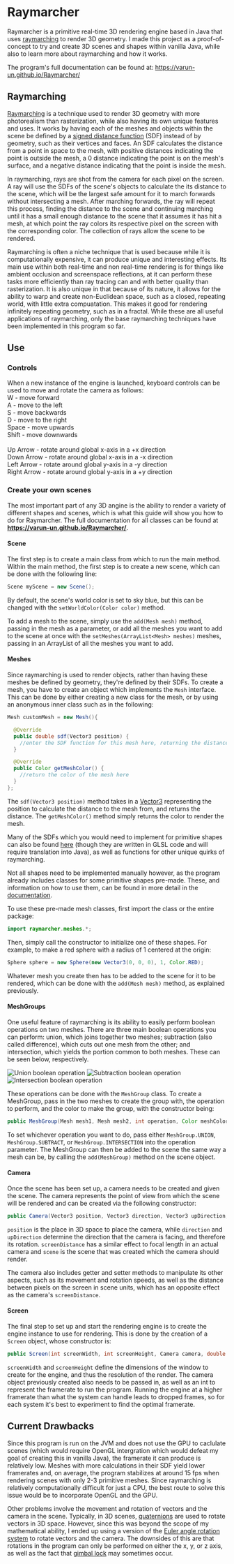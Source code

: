 # Raymarcher

Raymarcher is a primitive real-time 3D rendering engine based in Java that uses [raymarching](https://en.wikipedia.org/wiki/Volume_ray_casting) to render 3D geometry. I made this project as a proof-of-concept to try and create 3D scenes and shapes within vanilla Java, while also to learn more about raymarching and how it works. 

The program's full documentation can be found at: <https://varun-un.github.io/Raymarcher/>

## Raymarching

[Raymarching](https://en.wikipedia.org/wiki/Volume_ray_casting) is a technique used to render 3D geometry with more photorealism than rasterization, while also having its own unique features and uses. It works by having each of the meshes and objects within the scene be defined by a [signed distance function](https://en.wikipedia.org/wiki/Signed_distance_function) (SDF) instead of by geometry, such as their vertices and faces. An SDF calculates the distance from a point in space to the mesh, with positive distances indicating the point is outside the mesh, a 0 distance indicating the point is on the mesh's surface, and a negative distance indicating that the point is inside the mesh.

In raymarching, rays are shot from the camera for each pixel on the screen. A ray will use the SDFs of the scene's objects to calculate the its distance to the scene, which will be the largest safe amount for it to march forwards without intersecting a mesh. After marching forwards, the ray will repeat this process, finding the distance to the scene and continuing marching until it has a small enough distance to the scene that it assumes it has hit a mesh, at which point the ray colors its respective pixel on the screen with the corresponding color. The collection of rays allow the scene to be rendered.

Raymarching is often a niche technique that is used because while it is computationally expensive, it can produce unique and interesting effects. Its main use within both real-time and non real-time rendering is for things like ambient occlusion and screenspace reflections, at it can perform these tasks more efficiently than ray tracing can and with better quality than rasterization. It is also unique in that because of its nature, it allows for the ability to warp and create non-Euclidean space, such as a closed, repeating world, with little extra compuatation. This makes it good for rendering infinitely repeating geometry, such as in a fractal. While these are all useful applications of raymarching, only the base raymarching techniques have been implemented in this program so far.

## Use

### Controls

When a new instance of the engine is launched, keyboard controls can be used to move and rotate the camera as follows: <br>
W - move forward <br>
A - move to the left <br>
S - move backwards <br>
D - move to the right <br>
Space - move upwards <br>
Shift - move downwards <br>
<br>
Up Arrow - rotate around global x-axis in a +x direction <br>
Down Arrow - rotate around global x-axis in a -x direction <br> 
Left Arrow - rotate around global y-axis in a -y direction <br>
Right Arrow - rotate around global y-axis in a +y direction <br>

### Create your own scenes

The most important part of any 3D angine is the ability to render a variety of different shapes and scenes, which is what this guide will show you how to do for Raymarcher. The full documentation for all classes can be found at **<https://varun-un.github.io/Raymarcher/>**.


#### Scene

The first step is to create a main class from which to run the main method. Within the main method, the first step is to create a new scene, which can be done with the following line:
```java
Scene myScene = new Scene();
```
By default, the scene's world color is set to sky blue, but this can be changed with the `setWorldColor(Color color)` method. 

To add a mesh to the scene, simply use the `add(Mesh mesh)` method, passing in the mesh as a parameter, or add all the meshes you want to add to the scene at once with the `setMeshes(ArrayList<Mesh> meshes)` meshes, passing in an ArrayList of all the meshes you want to add.

#### Meshes

Since raymarching is used to render objects, rather than having these meshes be defined by geometry, they're defined by their SDFs. To create a mesh, you have to create an object which implements the `Mesh` interface. This can be done by either creating a new class for the mesh, or by using an anonymous inner class such as in the following:
```java
Mesh customMesh = new Mesh(){

  @Override
  public double sdf(Vector3 position) {           
    //enter the SDF function for this mesh here, returning the distance from position to the mesh
  }

  @Override
  public Color getMeshColor() {             
    //return the color of the mesh here
  }      
};
```
The `sdf(Vector3 position)` method takes in a [Vector3](https://varun-un.github.io/Raymarcher/raymarcher/Vector3.html) representing the position to calculate the distance to the mesh from, and returns the distance. The `getMeshColor()` method simply returns the color to render the mesh. 

Many of the SDFs which you would need to implement for primitive shapes can also be found [here](https://iquilezles.org/www/articles/distfunctions/distfunctions.htm) (though they are written in GLSL code and will require translation into Java), as well as functions for other unique quirks of raymarching.

Not all shapes need to be implemented manually however, as the program already includes classes for some primitive shapes pre-made. These, and information on how to use them, can be found in more detail in the [documentation](https://varun-un.github.io/Raymarcher/raymarcher/meshes/package-summary.html).

To use these pre-made mesh classes, first import the class or the entire package:
```java
import raymarcher.meshes.*;
```
Then, simply call the constructor to initialize one of these shapes. For example, to make a red sphere with a radius of 1 centered at the origin:
```java
Sphere sphere = new Sphere(new Vector3(0, 0, 0), 1, Color.RED);
```
Whatever mesh you create then has to be added to the scene for it to be rendered, which can be done with the `add(Mesh mesh)` method, as explained previously.

#### MeshGroups

One useful feature of raymarching is its ability to easily perform boolean operations on two meshes. There are three main boolean operations you can perform: union, which joins together two meshes; subtraction (also called difference), which cuts out one mesh from the other; and intersection, which yields the portion common to both meshes. These can be seen below, respectively.

![Union boolean operation](https://upload.wikimedia.org/wikipedia/commons/thumb/4/4a/Boolean_union.PNG/180px-Boolean_union.PNG) ![Subtraction boolean operation](https://upload.wikimedia.org/wikipedia/commons/thumb/8/86/Boolean_difference.PNG/180px-Boolean_difference.PNG) ![Intersection boolean operation](https://upload.wikimedia.org/wikipedia/commons/thumb/0/0b/Boolean_intersect.PNG/180px-Boolean_intersect.PNG)

These operations can be done with the `MeshGroup` class. To create a MeshGroup, pass in the two meshes to create the group with, the operation to perform, and the color to make the group, with the constructor being:
```java
public MeshGroup(Mesh mesh1, Mesh mesh2, int operation, Color meshColor)
```
To set whichever operation you want to do, pass either `MeshGroup.UNION`, `MeshGroup.SUBTRACT`, or `MeshGroup.INTERSECTION` into the operation parameter. The MeshGroup can then be added to the scene the same way a mesh can be, by calling the `add(MeshGroup)` method on the scene object.

#### Camera

Once the scene has been set up, a camera needs to be created and given the scene. The camera represents the point of view from which the scene will be rendered and can be created via the following constructor: 
```java
public Camera(Vector3 position, Vector3 direction, Vector3 upDirection, double screenDistance, Scene scene)
```
`position` is the place in 3D space to place the camera, while `direction` and `upDirection` determine the direction that the camera is facing, and therefore its rotation. `screenDistance` has a similar effect to focal length in an actual camera and `scene` is the scene that was created which the camera should render.

The camera also includes getter and setter methods to manipulate its other aspects, such as its movement and rotation speeds, as well as the distance between pixels on the screen in scene units, which has an opposite effect as the camera's `screenDistance`.

#### Screen

The final step to set up and start the rendering engine is to create the engine instance to use for rendering. This is done by the creation of a `Screen` object, whose constructor is:
```java
public Screen(int screenWidth, int screenHeight, Camera camera, double framerate)
```
`screenWidth` and `screenHeight` define the dimensions of the window to create for the engine, and thus the resolution of the render. The camera object previously created also needs to be passed in, as well as an int to represent the framerate to run the program. Running the engine at a higher framerate than what the system can handle leads to dropped frames, so for each system it's best to experiment to find the optimal framerate.

## Current Drawbacks

Since this program is run on the JVM and does not use the GPU to caclulate scenes (which would require OpenGL intergration which would defeat my goal of creating this in vanilla Java), the framerate it can produce is relatively low. Meshes with more calculations in their SDF yield lower framerates and, on average, the program stabilizes at around 15 fps when rendering scenes with only 2-3 primitive meshes. Since raymarching is relatively computationally difficult for just a CPU, the best route to solve this issue would be to incorporate OpenGL and the GPU.

Other problems involve the movement and rotation of vectors and the camera in the scene. Typically, in 3D scenes, [quaternions](https://en.wikipedia.org/wiki/Quaternion) are used to rotate vectors in 3D space. However, since this was beyond the scope of my mathematical ability, I ended up using a version of the [Euler angle rotation system](https://mathworld.wolfram.com/EulerAngles.html) to rotate vectors and the camera. The downsides of this are that rotations in the program can only be performed on either the x, y, or z axis, as well as the fact that [gimbal lock](https://en.wikipedia.org/wiki/Gimbal_lock) may sometimes occur. 
